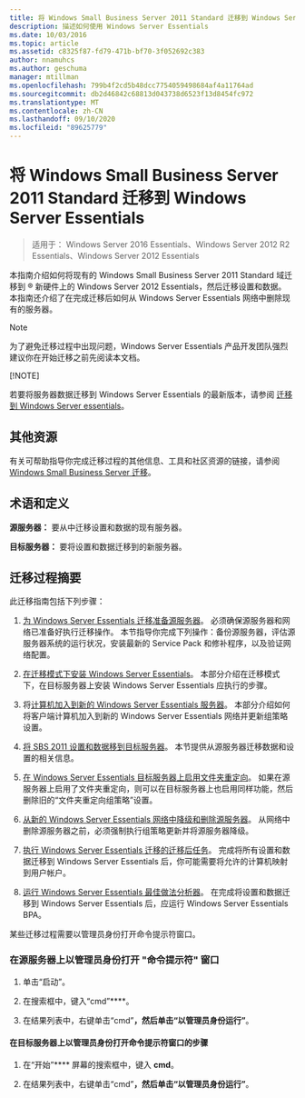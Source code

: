 ```yaml
---
title: 将 Windows Small Business Server 2011 Standard 迁移到 Windows Server Essentials
description: 描述如何使用 Windows Server Essentials
ms.date: 10/03/2016
ms.topic: article
ms.assetid: c8325f87-fd79-471b-bf70-3f052692c383
author: nnamuhcs
ms.author: geschuma
manager: mtillman
ms.openlocfilehash: 799b4f2cd5b48dcc7754059498684af4a11764ad
ms.sourcegitcommit: db2d46842c68813d043738d6523f13d8454fc972
ms.translationtype: MT
ms.contentlocale: zh-CN
ms.lasthandoff: 09/10/2020
ms.locfileid: "89625779"
---
```

# <a name="migrate-windows-small-business-server-2011-standard-to-windows-server-essentials"></a>将 Windows Small Business Server 2011 Standard 迁移到 Windows Server Essentials

>适用于： Windows Server 2016 Essentials、Windows Server 2012 R2 Essentials、Windows Server 2012 Essentials

本指南介绍如何将现有的 Windows Small Business Server 2011 Standard 域迁移到 &reg; 新硬件上的 Windows Server 2012 Essentials，然后迁移设置和数据。 本指南还介绍了在完成迁移后如何从 Windows Server Essentials 网络中删除现有的服务器。

> [!NOTE]
>  为了避免迁移过程中出现问题，Windows Server Essentials 产品开发团队强烈建议你在开始迁移之前先阅读本文档。
>
> [!NOTE]
>
>  若要将服务器数据迁移到 Windows Server Essentials 的最新版本，请参阅 [迁移到 Windows Server essentials](Migrate-from-Previous-Versions-to-Windows-Server-Essentials-or-Windows-Server-Essentials-Experience.md)。


## <a name="additional-resources"></a>其他资源
 有关可帮助指导你完成迁移过程的其他信息、工具和社区资源的链接，请参阅 [Windows Small Business Server 迁移](https://go.microsoft.com/fwlink/?LinkId=217520)。

## <a name="terms-and-definitions"></a>术语和定义
 **源服务器：** 要从中迁移设置和数据的现有服务器。

 **目标服务器：** 要将设置和数据迁移到的新服务器。

## <a name="migration-process-summary"></a>迁移过程摘要
 此迁移指南包括下列步骤：


1.  [为 Windows Server Essentials 迁移准备源服务器](Prepare-your-Source-Server-for-Windows-Server-Essentials-migration.md)。  必须确保源服务器和网络已准备好执行迁移操作。 本节指导你完成下列操作：备份源服务器，评估源服务器系统的运行状况，安装最新的 Service Pack 和修补程序，以及验证网络配置。

2.  [在迁移模式下安装 Windows Server Essentials](Install-Windows-Server-Essentials-in-migration-mode.md)。  本部分介绍在迁移模式下，在目标服务器上安装 Windows Server Essentials 应执行的步骤。

3.  将[计算机加入到新的 Windows Server Essentials 服务器](Join-computers-to-the-new-Windows-Server-Essentials-server.md)。  本部分介绍如何将客户端计算机加入到新的 Windows Server Essentials 网络并更新组策略设置。

4.  [将 SBS 2011 设置和数据移到目标服务器](./move-windows-sbs-2011-standard-to-the-destination-server-for-migration.md)。  本节提供从源服务器迁移数据和设置的相关信息。

5.  [在 Windows Server Essentials 目标服务器上启用文件夹重定向](Enable-folder-redirection-on-the-Windows-Server-Essentials-Destination-Server.md)。  如果在源服务器上启用了文件夹重定向，则可以在目标服务器上也启用同样功能，然后删除旧的“文件夹重定向组策略”设置。

6.  [从新的 Windows Server Essentials 网络中降级和删除源服务器](Demote-and-remove-the-Source-Server-from-the-new-Windows-Server-Essentials-network.md)。  从网络中删除源服务器之前，必须强制执行组策略更新并将源服务器降级。

7.  [执行 Windows Server Essentials 迁移的迁移后任务](Perform-post-migration-tasks-for-Windows-Server-Essentials-migration.md)。  完成将所有设置和数据迁移到 Windows Server Essentials 后，你可能需要将允许的计算机映射到用户帐户。

8.  [运行 Windows Server Essentials 最佳做法分析器](Run-the-Windows-Server-Essentials-Best-Practices-Analyzer.md)。  在完成将设置和数据迁移到 Windows Server Essentials 后，应运行 Windows Server Essentials BPA。

 某些迁移过程需要以管理员身份打开命令提示符窗口。

###  <a name="to-open-a-command-prompt-window-on-the-source-server-as-an-administrator"></a><a name="BKMK_OpenACommandPromptAsAdmin"></a> 在源服务器上以管理员身份打开 "命令提示符" 窗口

1.  单击“启动”。

2.  在搜索框中，键入“cmd”****。

3.  在结果列表中，右键单击“cmd”****，然后单击“以管理员身份运行”****。

#### <a name="to-open-a-command-prompt-window-on-the-destination-server-as-an-administrator"></a>在目标服务器上以管理员身份打开命令提示符窗口的步骤

1.  在“开始”**** 屏幕的搜索框中，键入 **cmd**。

2.  在结果列表中，右键单击“cmd”****，然后单击“以管理员身份运行”****。